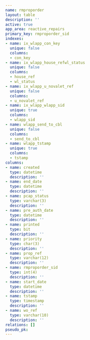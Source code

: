 ```yaml
---
name: rmproporder
layout: table
description: ''
active: true
app_area: reactive_repairs
primary_key: rmproporder_sid
indexes:
- name: ix_wlapp_con_key
  unique: false
  columns:
  - con_key
- name: ix_wlapp_house_refwl_status
  unique: false
  columns:
  - house_ref
  - wl_status
- name: ix_wlapp_u_novalet_ref
  unique: false
  columns:
  - u_novalet_ref
- name: ix_wlapp_wlapp_sid
  unique: true
  columns:
  - wlapp_sid
- name: wlapp_send_to_cbl
  unique: false
  columns:
  - send_to_cbl
- name: wlapp_tstamp
  unique: true
  columns:
  - tstamp
columns:
- name: created
  type: datetime
  description: ''
- name: end_date
  type: datetime
  description: ''
- name: pcap_status
  type: varchar(3)
  description: ''
- name: pre_auth_date
  type: datetime
  description: ''
- name: printed
  type: bit
  description: ''
- name: priority
  type: char(3)
  description: ''
- name: prop_ref
  type: varchar(12)
  description: ''
- name: rmproporder_sid
  type: int(4)
  description: ''
- name: start_date
  type: datetime
  description: ''
- name: tstamp
  type: timestamp
  description: ''
- name: wo_ref
  type: varchar(10)
  description: ''
relations: []
pseudo_pk: 
---
```


